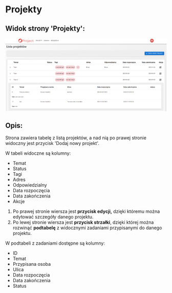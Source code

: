 # Projekty

## Widok strony 'Projekty':

![](image/devices/1703869964757.png)

## Opis:

Strona zawiera tabelę z listą projektów, a nad nią po prawej stronie widoczny jest przycisk 'Dodaj nowy projekt'.

W tabeli widoczne są kolumny:

* Temat
* Status
* Tagi
* Adres
* Odpowiedzialny
* Data rozpoczęcia
* Data zakończenia
* Akcje

1. Po prawej stronie wiersza jest **przycisk edycji,** dzięki któremu można edytować szczegóły danego projektu.
2. Po lewej stronie wiersza jest **przycisk strzałki**, dzięki której można rozwinąć **podtabelę** z widocznymi zadaniami przypisanymi do danego projektu.

W podtabeli z zadaniami dostępne są kolumny:

* ID
* Temat
* Przypisana osoba
* Ulica
* Data rozpoczęcia
* Data zakończenia
* Status
